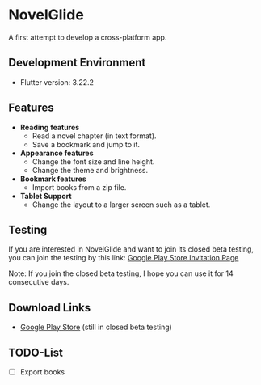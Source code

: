 # NovelGlide

A first attempt to develop a cross-platform app.

## Development Environment
- Flutter version: 3.22.2

## Features

- **Reading features**
  - Read a novel chapter (in text format).
  - Save a bookmark and jump to it.
- **Appearance features**
  - Change the font size and line height.
  - Change the theme and brightness.
- **Bookmark features**
  - Import books from a zip file.
- **Tablet Support**
  - Change the layout to a larger screen such as a tablet.

## Testing
If you are interested in NovelGlide and want to join its closed beta testing,
you can join the testing by this link: [Google Play Store Invitation Page](https://play.google.com/apps/testing/com.kai_wu.novelglide)

Note: If you join the closed beta testing, I hope you can use it for 14 consecutive days.

## Download Links
- [Google Play Store](https://play.google.com/store/apps/details?id=com.kai_wu.novelglide) (still in closed beta testing)

## TODO-List
- [ ] Export books
